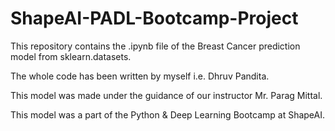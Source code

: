 # ShapeAI-PADL-Bootcamp-Project
This repository contains the .ipynb file of the Breast Cancer prediction model from sklearn.datasets.

The whole code has been written by myself i.e. Dhruv Pandita.

This model was made under the guidance of our instructor Mr. Parag Mittal.

This model was a part of the Python & Deep Learning Bootcamp at ShapeAI.
